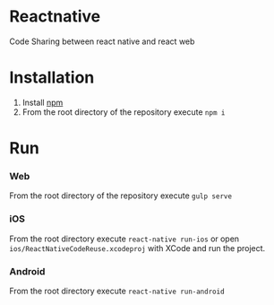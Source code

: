 # Reactnative
Code Sharing between react native and react web


Installation
============
1. Install [npm](https://www.npmjs.com/)
2. From the root directory of the repository execute ```npm i```

Run
===

### Web
From the root directory of the repository execute ```gulp serve```

### iOS
From the root directory  execute ```react-native run-ios``` or open ```ios/ReactNativeCodeReuse.xcodeproj``` with XCode and run the project.

### Android
From the root directory  execute ```react-native run-android```


